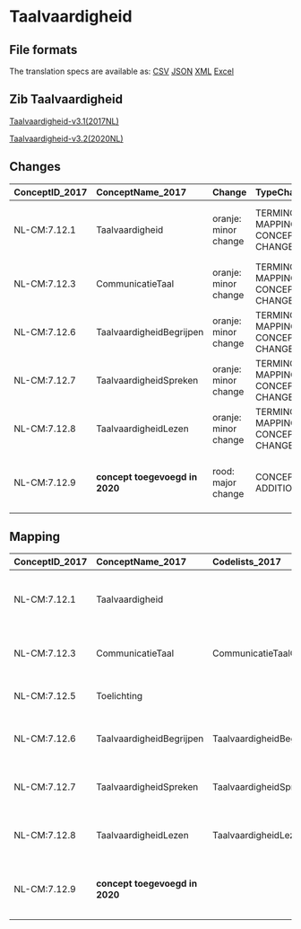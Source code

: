 # Taalvaardigheid
## File formats

The translation specs are available as: 
[CSV](../csv/Taalvaardigheid.csv) [JSON](../json/Taalvaardigheid.json) [XML](../xml/Taalvaardigheid.xml) [Excel](../excel/Taalvaardigheid.xlsx)



## Zib Taalvaardigheid

[Taalvaardigheid-v3.1(2017NL)](https://zibs.nl/wiki/Taalvaardigheid-v3.1(2017NL))

[Taalvaardigheid-v3.2(2020NL)](https://zibs.nl/wiki/Taalvaardigheid-v3.2(2020NL))









## Changes

| ConceptID_2017   | ConceptName_2017               | Change               | TypeChange                         | Impact_heen   | TRANSLATIE_spec_heen                                                                         | Impact_terug   | TRANSLATIE_spec_terug                                                                                             | Omschrijving                                                                                                |
|:-----------------|:-------------------------------|:---------------------|:-----------------------------------|:--------------|:---------------------------------------------------------------------------------------------|:---------------|:------------------------------------------------------------------------------------------------------------------|:------------------------------------------------------------------------------------------------------------|
| NL-CM:7.12.1     | Taalvaardigheid                | oranje: minor change | TERMINOLOGY MAPPING CONCEPT CHANGE | Medium        | SCT DefinitionCode [blank] -> [284530008 Bevinding betreffende communicatie, spraak en taal] | Medium         | SCT DefinitionCode  [284530008 Bevinding betreffende communicatie, spraak en taal] -> [blank]                     | SNOMED CT DefintionCode concept aangepast                                                                   |
| NL-CM:7.12.3     | CommunicatieTaal               | oranje: minor change | TERMINOLOGY MAPPING CONCEPT CHANGE | Medium        | SCT DefinitionCode [blank] -> [161139007 Language spoken]                                    | Medium         | SCT DefinitionCode  [161139007 Language spoken] -> [blank]                                                        | SNOMED CT DefintionCode concept aangepast                                                                   |
| NL-CM:7.12.6     | TaalvaardigheidBegrijpen       | oranje: minor change | TERMINOLOGY MAPPING CONCEPT CHANGE | Medium        | SCT DefinitionCode [blank] -> [46977006 Language comprehension]                              | Medium         | SCT DefinitionCode  [46977006 Language comprehension] -> [blank]                                                  | SNOMED CT DefintionCode concept aangepast                                                                   |
| NL-CM:7.12.7     | TaalvaardigheidSpreken         | oranje: minor change | TERMINOLOGY MAPPING CONCEPT CHANGE | Medium        | SCT DefinitionCode [blank] -> [286367001 Ability to speak]                                   | Medium         | SCT DefinitionCode  [286367001 Ability to speak] -> [blank]                                                       | SNOMED CT DefintionCode concept aangepast                                                                   |
| NL-CM:7.12.8     | TaalvaardigheidLezen           | oranje: minor change | TERMINOLOGY MAPPING CONCEPT CHANGE | Medium        | SCT DefinitionCode [blank] -> [ 309250007 Ability to read]                                   | Medium         | SCT DefinitionCode  [ 309250007 Ability to read] -> [blank]                                                       | SNOMED CT DefintionCode concept aangepast                                                                   |
| NL-CM:7.12.9     | **concept toegevoegd in 2020** | rood: major change   | CONCEPT ADDITION                   | Low           |                                                                                              | High           | IF [blank]source->target ELSE [toon en stuur de inhoud van dit data item als vrije tekst naar een 2017 ontvanger] | Element CommunicatieBijzonderheden toegevoegd met een waardelijst die gebarentaal en Braille schrift bevat. |

## Mapping

| ConceptID_2017   | ConceptName_2017               | Codelists_2017                    | Change                  | ConceptID_2020   | ConceptName_2020           | Codelists_2020                      | Bits     | Omschrijving                                                                                                | TypeChange                         | Impact_heen   | TRANSLATIE_spec_heen                                                                         | Impact_terug   | TRANSLATIE_spec_terug                                                                                             |
|:-----------------|:-------------------------------|:----------------------------------|:------------------------|:-----------------|:---------------------------|:------------------------------------|:---------|:------------------------------------------------------------------------------------------------------------|:-----------------------------------|:--------------|:---------------------------------------------------------------------------------------------|:---------------|:------------------------------------------------------------------------------------------------------------------|
| NL-CM:7.12.1     | Taalvaardigheid                |                                   | oranje: minor change    | NL-CM:7.12.1     | Taalvaardigheid            |                                     | ZIB-1192 | SNOMED CT DefintionCode concept aangepast                                                                   | TERMINOLOGY MAPPING CONCEPT CHANGE | Medium        | SCT DefinitionCode [blank] -> [284530008 Bevinding betreffende communicatie, spraak en taal] | Medium         | SCT DefinitionCode  [284530008 Bevinding betreffende communicatie, spraak en taal] -> [blank]                     |
| NL-CM:7.12.3     | CommunicatieTaal               | CommunicatieTaalCodelijst         | oranje: minor change    | NL-CM:7.12.3     | CommunicatieTaal           | CommunicatieTaalCodelijst           | ZIB-1192 | SNOMED CT DefintionCode concept aangepast                                                                   | TERMINOLOGY MAPPING CONCEPT CHANGE | Medium        | SCT DefinitionCode [blank] -> [161139007 Language spoken]                                    | Medium         | SCT DefinitionCode  [161139007 Language spoken] -> [blank]                                                        |
| NL-CM:7.12.5     | Toelichting                    |                                   | groen: geen wijzigingen | NL-CM:7.12.5     | Toelichting                |                                     |          |                                                                                                             |                                    |               |                                                                                              |                |                                                                                                                   |
| NL-CM:7.12.6     | TaalvaardigheidBegrijpen       | TaalvaardigheidBegrijpenCodelijst | oranje: minor change    | NL-CM:7.12.6     | TaalvaardigheidBegrijpen   | TaalvaardigheidBegrijpenCodelijst   | ZIB-1192 | SNOMED CT DefintionCode concept aangepast                                                                   | TERMINOLOGY MAPPING CONCEPT CHANGE | Medium        | SCT DefinitionCode [blank] -> [46977006 Language comprehension]                              | Medium         | SCT DefinitionCode  [46977006 Language comprehension] -> [blank]                                                  |
| NL-CM:7.12.7     | TaalvaardigheidSpreken         | TaalvaardigheidSprekenCodelijst   | oranje: minor change    | NL-CM:7.12.7     | TaalvaardigheidSpreken     | TaalvaardigheidSprekenCodelijst     | ZIB-1192 | SNOMED CT DefintionCode concept aangepast                                                                   | TERMINOLOGY MAPPING CONCEPT CHANGE | Medium        | SCT DefinitionCode [blank] -> [286367001 Ability to speak]                                   | Medium         | SCT DefinitionCode  [286367001 Ability to speak] -> [blank]                                                       |
| NL-CM:7.12.8     | TaalvaardigheidLezen           | TaalvaardigheidLezenCodelijst     | oranje: minor change    | NL-CM:7.12.8     | TaalvaardigheidLezen       | TaalvaardigheidLezenCodelijst       | ZIB-1192 | SNOMED CT DefintionCode concept aangepast                                                                   | TERMINOLOGY MAPPING CONCEPT CHANGE | Medium        | SCT DefinitionCode [blank] -> [ 309250007 Ability to read]                                   | Medium         | SCT DefinitionCode  [ 309250007 Ability to read] -> [blank]                                                       |
| NL-CM:7.12.9     | **concept toegevoegd in 2020** |                                   | rood: major change      | NL-CM:7.12.9     | CommunicatieBijzonderheden | CommunicatieBijzonderhedenCodelijst | ZIB-983  | Element CommunicatieBijzonderheden toegevoegd met een waardelijst die gebarentaal en Braille schrift bevat. | CONCEPT ADDITION                   | Low           |                                                                                              | High           | IF [blank]source->target ELSE [toon en stuur de inhoud van dit data item als vrije tekst naar een 2017 ontvanger] |

